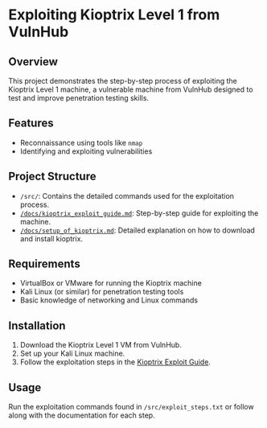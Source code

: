 # Exploiting Kioptrix Level 1 from VulnHub

## Overview
This project demonstrates the step-by-step process of exploiting the Kioptrix Level 1 machine, a vulnerable machine from VulnHub designed to test and improve penetration testing skills.

## Features
- Reconnaissance using tools like `nmap`
- Identifying and exploiting vulnerabilities

## Project Structure
- `/src/`: Contains the detailed commands used for the exploitation process.
- [`/docs/kioptrix_exploit_guide.md`](https://github.com/lorenztechspace/KioptrixWalkthrough/blob/main/docs/kioptrix_exploit_guide.md): Step-by-step guide for exploiting the machine.
- [`/docs/setup_of_kioptrix.md`](https://github.com/lorenztechspace/KioptrixWalkthrough/blob/main/docs/setup_of_kioptrix.md): Detailed explanation on how to download and install kioptrix.

## Requirements
- VirtualBox or VMware for running the Kioptrix machine
- Kali Linux (or similar) for penetration testing tools
- Basic knowledge of networking and Linux commands

## Installation
1. Download the Kioptrix Level 1 VM from VulnHub.
2. Set up your Kali Linux machine.
3. Follow the exploitation steps in the [Kioptrix Exploit Guide](docs/kioptrix_exploit_guide.md).

## Usage
Run the exploitation commands found in `/src/exploit_steps.txt` or follow along with the documentation for each step.
